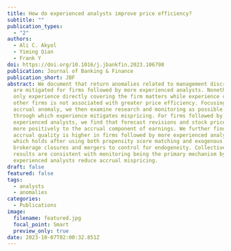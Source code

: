 ```yaml
---
title: How do experienced analysts improve price efficiency?
subtitle: ""
publication_types:
  - "2"
authors:
  - Ali C. Akyol
  - Yiming Qian
  - Frank Y
doi: https://doi.org/10.1016/j.jbankfin.2023.106798
publication: Journal of Banking & Finance
publication_short: JBF
abstract: We document that return anomalies related to management discretions
  are mitigated for firms followed by more experienced analysts. Nonetheless,
  only experience directly covering the firm matters while experience covering
  other firms is not associated with greater price efficiency. Focusing on the
  accrual anomaly, we then examine research and monitoring as possible channels
  through which experience mitigates mispricing. For firms followed by more
  experienced analysts, we find that forecast revisions and stock prices respond
  more positively to the accrual component of earnings. We further find that
  accrual quality is higher in firms followed by more experienced analysts,
  which holds after using both propensity score matching and exogenous events of
  brokerage closures and mergers to control for endogeneity. Collectively, our
  results are consistent with monitoring being the primary mechanism by which
  experienced analysts reduce accrual mispricing.
draft: false
featured: false
tags:
  - analysts
  - anomalies
categories:
  - Publications
image:
  filename: featured.jpg
  focal_point: Smart
  preview_only: true
date: 2023-10-07T02:00:32.851Z
---
```

